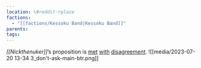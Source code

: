 ```yaml
---
location: \#reddit-rplace
factions:
  - "[[factions/Kessoku Band|Kessoku Band]]"
parents: 
tags: 
---
```

*[[Nickthenuker]]*’s proposition is [met](discord://discord.com/channels/1093664259273130084/1131230952119615600/1131579872184111105) [with](discord://discord.com/channels/1093664259273130084/1131230952119615600/1131579880413343815) [disagreement](discord://discord.com/channels/1093664259273130084/1131230952119615600/1131579890030891129).
![[media/2023-07-20 13-34 3_don't-ask-main-btr.png]]
